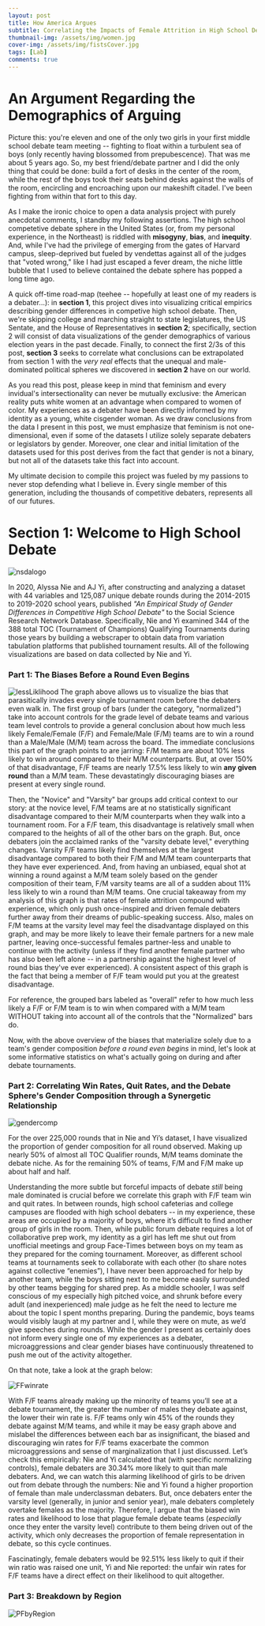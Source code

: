 ```yaml
---
layout: post
title: How America Argues
subtitle: Correlating the Impacts of Female Attrition in High School Debate with the Demographics and Legislation of United States Government
thumbnail-img: /assets/img/women.jpg
cover-img: /assets/img/fistsCover.jpg
tags: [Lab]
comments: true
---
```


# An Argument Regarding the Demographics of Arguing

Picture this: you're eleven and one of the only two girls in your first middle school debate team meeting -- fighting to float  within a turbulent sea of boys (only recently having blossomed from prepubescence). That was me about 5 years ago. So, my best friend/debate partner and I did the only thing that could be done: build a fort of desks in the center of the room, while the rest of the boys took their seats behind desks against the walls of the room, encircling and encroaching upon our makeshift citadel. I've been fighting from within that fort to this day. 

As I make the ironic choice to open a data analysis project with purely anecdotal comments, I standby my following assertions. The high school competetive debate sphere in the United States (or, from my personal experience, in the Northeast) is riddled with **misogyny**, **bias**, and **inequity**. And, while I've had the privilege of emerging from the gates of Harvard campus, sleep-deprived but fueled by vendettas against all of the judges that "voted wrong," like I had just escaped a fever dream, the niche little bubble that I used to believe contained the debate sphere has popped a long time ago.  

A quick off-time road-map (teehee -- hopefully at least one of my readers is a debater...): in **section 1**, this project dives into visualizing critical empirics describing gender differences in competive high school debate. Then, we're skipping college and marching straight to state legislatures, the US Sentate, and the House of Representatives in **section 2**; specifically, section 2 will consist of data visualizations of the gender demographics of various election years in the past decade. Finally, to connect the first 2/3s of this post, **section 3** seeks to correlate what conclusions can be extrapolated from section 1 with the *very real* effects that the unequal and male-dominated political spheres we discovered in **section 2** have on our world.  

As you read this post, please keep in mind that feminism and every invidual's intersectionality can never be mutually exclusive: the American reality puts white women at an advantage when compared to women of color. My experiences as a debater have been directly informed by my identity as a young, white cisgender woman. As we draw conclusions from the data I present in this post, we must emphasize that feminism is not one-dimensional, even if some of the datasets I utilize solely separate debaters or legislators by gender. Moreover, one clear and initial limitation of the datasets used for this post derives from the fact that gender is not a binary, but not all of the datasets take this fact into account. 

My ultimate decision to compile this project was fueled by my passions to never stop defending what I believe in. Every single member of this generation, including the thousands of competitive debaters, represents all of our futures.


# Section 1: Welcome to High School Debate
![nsdalogo](../assets/img/NSDA.jpg)

In 2020, Alyssa Nie and AJ Yi, after constructing and analyzing a dataset with 44 variables and 125,087 unique debate rounds during the 2014-2015 to 2019-2020 school years, published _"An Empirical Study of Gender Differences in Competitive High School Debate"_ to the Social Science Research Network Database. Specifically, Nie and Yi examined 344 of the 388 total TOC (Tournament of Champions) Qualifying Tournaments during those years by building a webscraper to obtain data from variation tabulation platforms that published tournament results. All of the following visualizations are based on data collected by Nie and Yi.

### Part 1: The Biases Before a Round Even Begins
![lessLiklihood](../assets/img/FIRSTpfGraph.jpg)
The graph above allows us to visualize the bias that parasitically invades every single tournament room before the debaters even walk in. The first group of bars (under the category, "normalized") take into account controls for the grade level of debate teams and various team level controls to provide a general conclusion about how much less likely Female/Female (F/F) and Female/Male (F/M) teams are to win a round than a Male/Male (M/M) team across the board. The immediate conclusions this part of the graph points to are jarring: F/M teams are about 10% less likely to win around compared to their M/M counterparts. But, at over 150% of that disadvantage, F/F teams are nearly 17.5% less likely to win **any given round** than a M/M team. These devastatingly discouraging biases are present at every single round.

Then, the "Novice" and "Varsity" bar groups add critical context to our story: at the novice level, F/M teams are at no statistically significant disadvantage compared to their M/M counterparts when they walk into a tournament room. For a F/F team, this disadvantage is relatively small when compared to the heights of all of the other bars on the graph. But, once debaters join the acclaimed ranks of the "varsity debate level," everything changes. Varsity F/F teams likely find themselves at the largest disadvantage compared to both their F/M and M/M team counterparts that they have ever experienced. And, from having an unbiased, equal shot at winning a round against a M/M team solely based on the gender composition of their team, F/M varsity teams are all of a sudden about 11% less likely to win a round than M/M teams. One crucial takeaway from my analysis of this graph is that rates of female attrition compound with experience, which only push once-inspired and driven female debaters further away from their dreams of public-speaking success. Also, males on F/M teams at the varsity level may feel the disadvantage displayed on this graph, and may be more likely to leave their female partners for a new male partner, leaving once-successful females partner-less and unable to continue with the activity (unless if they find another female partner who has also been left alone -- in a partnership against the highest level of round bias they've ever experienced). A consistent aspect of this graph is the fact that being a member of F/F team would put you at the greatest disadvantage. 

For reference, the grouped bars labeled as "overall" refer to how much less likely a F/F or F/M team is to win when compared with a M/M team WITHOUT taking into account all of the controls that the "Normalized" bars do. 

Now, with the above overview of the biases that materialize solely due to a team's gender composition *before a round even begins* in mind, let's look at some informative statistics on what's actually going on during and after debate tournaments. 

### Part 2: Correlating Win Rates, Quit Rates, and the Debate Sphere's Gender Composition through a Synergetic Relationship
![gendercomp](../assets/img/composition.jpg)

For the over 225,000 rounds that in Nie and Yi’s dataset, I have visualized the proportion of gender composition for all round observed. Making up nearly 50% of almost all TOC Qualifier rounds, M/M teams dominate the debate niche. As for the remaining 50% of teams, F/M and F/M make up about half and half. 

Understanding the more subtle but forceful impacts of debate *still* being male dominated is crucial before we correlate this graph with F/F team win and quit rates. In between rounds, high school cafeterias and college campuses are flooded with high school debaters -- in my experience, these areas are occupied by a majority of boys, where it’s difficult to find another group of girls in the room. Then, while public forum debate requires a lot of collaborative prep work, my identity as a girl has left me shut out from unofficial meetings and group Face-Times between boys on my team as they prepared for the coming tournament. Moreover, as different school teams at tournaments seek to collaborate with each other (to share notes against collective “enemies”), I have never been approached for help by another team, while the boys sitting next to me become easily surrounded by other teams begging for shared prep. As a middle schooler, I was self conscious of my especially high pitched voice, and shrunk before every adult (and inexperienced) male judge as he felt the need to lecture me about the topic I spent months preparing. During the pandemic, boys teams would visibly laugh at my partner and I, while they were on mute, as we’d give speeches during rounds. While the gender I present as certainly does not inform every single one of my experiences as a debater, microaggressions and clear gender biases have continuously threatened to push me out of the activity altogether. 

On that note, take a look at the graph below:

![FFwinrate](../assets/img/FFwinrate.jpg)

With F/F teams already making up the minority of teams you’ll see at a debate tournament, the greater the number of males they debate against, the lower their win rate is. F/F teams only win 45% of the rounds they debate against M/M teams, and while it may be easy graph above and mislabel the differences between each bar as insignificant, the biased and discouraging win rates for F/F teams exacerbate the common microaggressions and sense of marginalization that I just discussed.
Let’s check this empirically: Nie and Yi calculated that (with specific normalizing controls), female debaters are 30.34% more likely to quit than male debaters. And, we can watch this alarming likelihood of girls to be driven out from debate through the numbers: Nie and Yi found a higher proportion of female than male underclassman debaters. But, once debaters enter the varsity level (generally, in junior and senior year), male debaters completely overtake females as the majority. Therefore, I argue that the biased win rates and likelihood to lose that plague female debate teams (*especially* once they enter the varsity level) contribute to them being driven out of the activity, which only decreases the proportion of female representation in debate, so this cycle continues. 

Fascinatingly, female debaters would be 92.51% less likely to quit if their win ratio was raised one unit, Yi and Nie reported: the unfair win rates for F/F teams have a direct effect on their likelihood to quit altogether. 

### Part 3: Breakdown by Region

![PFbyRegion](../assets/img/PFregion.jpg)


